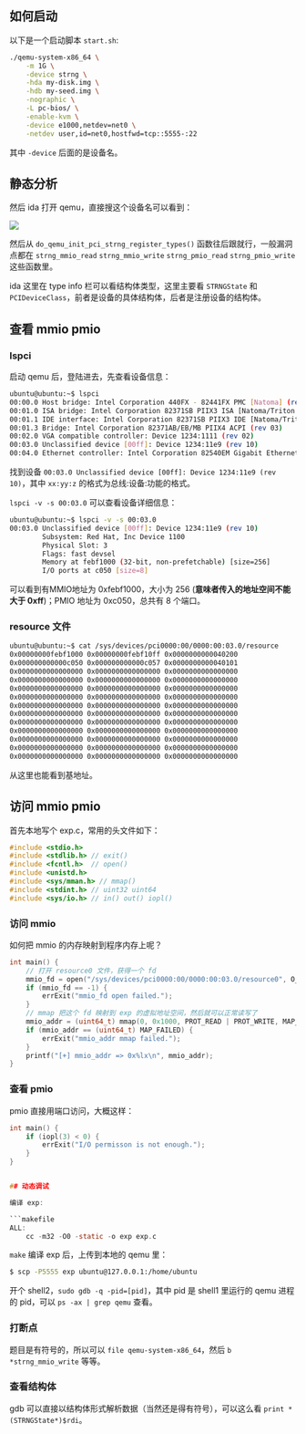 ## 如何启动

以下是一个启动脚本 `start.sh`:

```bash
./qemu-system-x86_64 \
	-m 1G \
	-device strng \
	-hda my-disk.img \
	-hdb my-seed.img \
	-nographic \
	-L pc-bios/ \
	-enable-kvm \
	-device e1000,netdev=net0 \
	-netdev user,id=net0,hostfwd=tcp::5555-:22
```

其中 `-device` 后面的是设备名。

## 静态分析

然后 ida 打开 qemu，直接搜这个设备名可以看到：

![](https://pic.imgdb.cn/item/674a9244d0e0a243d4db5d10.png)

然后从 `do_qemu_init_pci_strng_register_types()` 函数往后跟就行，一般漏洞点都在 `strng_mmio_read` `strng_mmio_write` `strng_pmio_read` `strng_pmio_write` 这些函数里。

ida 这里在 type info 栏可以看结构体类型，这里主要看 `STRNGState` 和 `PCIDeviceClass`，前者是设备的具体结构体，后者是注册设备的结构体。

## 查看 mmio pmio

### lspci

启动 qemu 后，登陆进去，先查看设备信息：

```bash
ubuntu@ubuntu:~$ lspci
00:00.0 Host bridge: Intel Corporation 440FX - 82441FX PMC [Natoma] (rev 02)
00:01.0 ISA bridge: Intel Corporation 82371SB PIIX3 ISA [Natoma/Triton II]
00:01.1 IDE interface: Intel Corporation 82371SB PIIX3 IDE [Natoma/Triton II]
00:01.3 Bridge: Intel Corporation 82371AB/EB/MB PIIX4 ACPI (rev 03)
00:02.0 VGA compatible controller: Device 1234:1111 (rev 02)
00:03.0 Unclassified device [00ff]: Device 1234:11e9 (rev 10)
00:04.0 Ethernet controller: Intel Corporation 82540EM Gigabit Ethernet Controller (rev 03)
```

找到设备 `00:03.0 Unclassified device [00ff]: Device 1234:11e9 (rev 10)`，其中 `xx:yy:z` 的格式为总线:设备:功能的格式。

`lspci -v -s 00:03.0` 可以查看设备详细信息：

```bash
ubuntu@ubuntu:~$ lspci -v -s 00:03.0
00:03.0 Unclassified device [00ff]: Device 1234:11e9 (rev 10)
        Subsystem: Red Hat, Inc Device 1100
        Physical Slot: 3
        Flags: fast devsel
        Memory at febf1000 (32-bit, non-prefetchable) [size=256]
        I/O ports at c050 [size=8]
```

可以看到有MMIO地址为 0xfebf1000，大小为 256 (**意味者传入的地址空间不能大于 0xff**)；PMIO 地址为 0xc050，总共有 8 个端口。

### resource 文件

```bash
ubuntu@ubuntu:~$ cat /sys/devices/pci0000:00/0000:00:03.0/resource
0x00000000febf1000 0x00000000febf10ff 0x0000000000040200
0x000000000000c050 0x000000000000c057 0x0000000000040101
0x0000000000000000 0x0000000000000000 0x0000000000000000
0x0000000000000000 0x0000000000000000 0x0000000000000000
0x0000000000000000 0x0000000000000000 0x0000000000000000
0x0000000000000000 0x0000000000000000 0x0000000000000000
0x0000000000000000 0x0000000000000000 0x0000000000000000
0x0000000000000000 0x0000000000000000 0x0000000000000000
0x0000000000000000 0x0000000000000000 0x0000000000000000
0x0000000000000000 0x0000000000000000 0x0000000000000000
0x0000000000000000 0x0000000000000000 0x0000000000000000
0x0000000000000000 0x0000000000000000 0x0000000000000000
0x0000000000000000 0x0000000000000000 0x0000000000000000
```

从这里也能看到基地址。

## 访问 mmio pmio

首先本地写个 exp.c，常用的头文件如下：

```c
#include <stdio.h>
#include <stdlib.h> // exit()
#include <fcntl.h>  // open()
#include <unistd.h>
#include <sys/mman.h> // mmap()
#include <stdint.h> // uint32 uint64
#include <sys/io.h> // in() out() iopl()
```

### 访问 mmio

如何把 mmio 的内存映射到程序内存上呢？

```c
int main() {
	// 打开 resource0 文件，获得一个 fd
    mmio_fd = open("/sys/devices/pci0000:00/0000:00:03.0/resource0", O_RDWR | O_SYNC);
    if (mmio_fd == -1) {
        errExit("mmio_fd open failed.");
    }
	// mmap 把这个 fd 映射到 exp 的虚拟地址空间，然后就可以正常读写了
    mmio_addr = (uint64_t) mmap(0, 0x1000, PROT_READ | PROT_WRITE, MAP_SHARED, mmio_fd, 0);
    if (mmio_addr == (uint64_t) MAP_FAILED) {
        errExit("mmio_addr mmap failed.");
    }
    printf("[+] mmio_addr => 0x%lx\n", mmio_addr);
}
```

### 查看 pmio

pmio 直接用端口访问，大概这样：

```c
int main() {
    if (iopl(3) < 0) {
        errExit("I/O permisson is not enough.");
    }
}


## 动态调试

编译 exp:

```makefile
ALL:
	cc -m32 -O0 -static -o exp exp.c
```

`make` 编译 exp 后，上传到本地的 qemu 里：

```bash
$ scp -P5555 exp ubuntu@127.0.0.1:/home/ubuntu
```

开个 shell2，`sudo gdb -q -pid=[pid]`，其中 pid 是 shell1 里运行的 qemu 进程的 pid，可以 `ps -ax | grep qemu` 查看。

### 打断点

题目是有符号的，所以可以 `file qemu-system-x86_64`，然后 `b *strng_mmio_write` 等等。

### 查看结构体

gdb 可以直接以结构体形式解析数据（当然还是得有符号），可以这么看 `print *(STRNGState*)$rdi`。